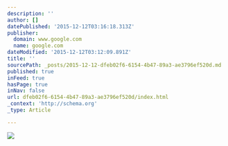 ```yaml
---
description: ''
author: []
datePublished: '2015-12-12T03:16:18.313Z'
publisher:
  domain: www.google.com
  name: google.com
dateModified: '2015-12-12T03:12:09.891Z'
title: ''
sourcePath: _posts/2015-12-12-dfeb02f6-6154-4b47-89a3-ae3796ef520d.md
published: true
inFeed: true
hasPage: true
inNav: false
url: dfeb02f6-6154-4b47-89a3-ae3796ef520d/index.html
_context: 'http://schema.org'
_type: Article

---
```

![](http://rack.2.mshcdn.com/media/ZgkyMDEzLzA4LzIzL2M5L0pEMjE0NDQ0NDd4Ljk2NWU4LmpwZwpwCXRodW1iCTEyMDB4OTYwMD4/283ce575/7b8/JD21444-447x640.jpg)
